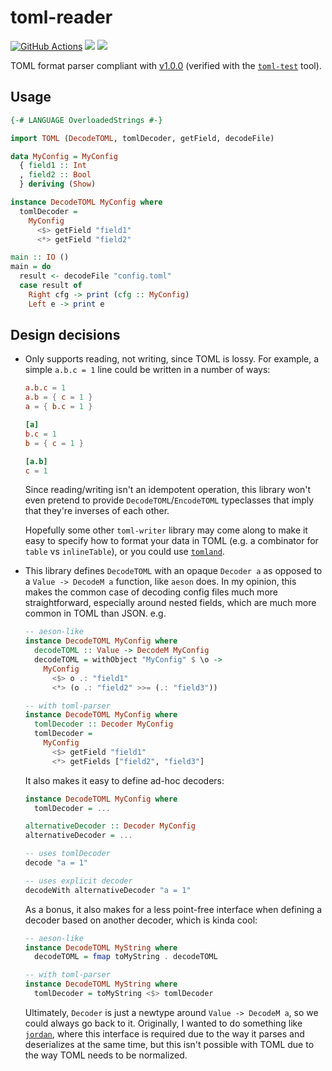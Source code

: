 # toml-reader

[![GitHub Actions](https://img.shields.io/github/actions/workflow/status/brandonchinn178/toml-reader/ci.yml?branch=main)](https://github.com/brandonchinn178/toml-reader/actions?query=branch%3Amain)
[![](https://img.shields.io/codecov/c/gh/brandonchinn178/toml-reader)](https://app.codecov.io/gh/brandonchinn178/toml-reader)
[![](https://img.shields.io/hackage/v/toml-reader)](https://hackage.haskell.org/package/toml-reader)

TOML format parser compliant with [v1.0.0](https://toml.io/en/v1.0.0) (verified with the [`toml-test`](https://github.com/BurntSushi/toml-test) tool).

## Usage

```hs
{-# LANGUAGE OverloadedStrings #-}

import TOML (DecodeTOML, tomlDecoder, getField, decodeFile)

data MyConfig = MyConfig
  { field1 :: Int
  , field2 :: Bool
  } deriving (Show)

instance DecodeTOML MyConfig where
  tomlDecoder =
    MyConfig
      <$> getField "field1"
      <*> getField "field2"

main :: IO ()
main = do
  result <- decodeFile "config.toml"
  case result of
    Right cfg -> print (cfg :: MyConfig)
    Left e -> print e
```

## Design decisions

* Only supports reading, not writing, since TOML is lossy. For example, a simple `a.b.c = 1` line could be written in a number of ways:

    ```toml
    a.b.c = 1
    a.b = { c = 1 }
    a = { b.c = 1 }

    [a]
    b.c = 1
    b = { c = 1 }

    [a.b]
    c = 1
    ```

    Since reading/writing isn't an idempotent operation, this library won't even pretend to provide `DecodeTOML`/`EncodeTOML` typeclasses that imply that they're inverses of each other.

    Hopefully some other `toml-writer` library may come along to make it easy to specify how to format your data in TOML (e.g. a combinator for `table` vs `inlineTable`), or you could use [`tomland`](https://github.com/kowainik/tomland).

* This library defines `DecodeTOML` with an opaque `Decoder a` as opposed to a `Value -> DecodeM a` function, like `aeson` does. In my opinion, this makes the common case of decoding config files much more straightforward, especially around nested fields, which are much more common in TOML than JSON. e.g.

    ```hs
    -- aeson-like
    instance DecodeTOML MyConfig where
      decodeTOML :: Value -> DecodeM MyConfig
      decodeTOML = withObject "MyConfig" $ \o ->
        MyConfig
          <$> o .: "field1"
          <*> (o .: "field2" >>= (.: "field3"))
    ```

    ```hs
    -- with toml-parser
    instance DecodeTOML MyConfig where
      tomlDecoder :: Decoder MyConfig
      tomlDecoder =
        MyConfig
          <$> getField "field1"
          <*> getFields ["field2", "field3"]
    ```

    It also makes it easy to define ad-hoc decoders:

    ```hs
    instance DecodeTOML MyConfig where
      tomlDecoder = ...

    alternativeDecoder :: Decoder MyConfig
    alternativeDecoder = ...

    -- uses tomlDecoder
    decode "a = 1"

    -- uses explicit decoder
    decodeWith alternativeDecoder "a = 1"
    ```

    As a bonus, it also makes for a less point-free interface when defining a decoder based on another decoder, which is kinda cool:

    ```hs
    -- aeson-like
    instance DecodeTOML MyString where
      decodeTOML = fmap toMyString . decodeTOML
    ```

    ```hs
    -- with toml-parser
    instance DecodeTOML MyString where
      tomlDecoder = toMyString <$> tomlDecoder
    ```

    Ultimately, `Decoder` is just a newtype around `Value -> DecodeM a`, so we could always go back to it. Originally, I wanted to do something like [`jordan`](https://hackage.haskell.org/package/jordan), where this interface is required due to the way it parses and deserializes at the same time, but this isn't possible with TOML due to the way TOML needs to be normalized.
